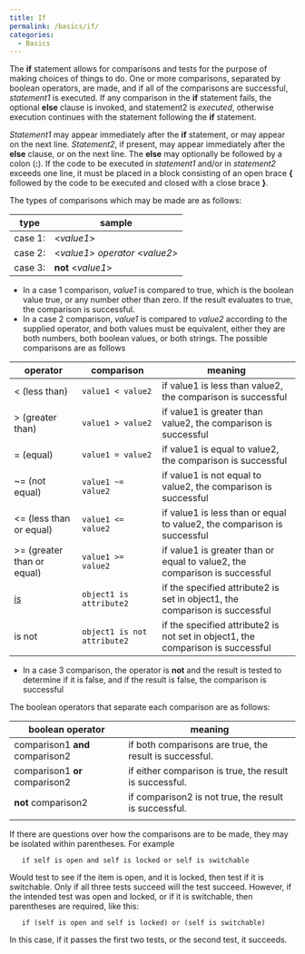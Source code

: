 ```yaml
---
title: If
permalink: /basics/if/
categories: 
  - Basics
---
```


The **if** statement allows for comparisons and tests for the purpose of
making choices of things to do. One or more comparisons, separated by
boolean operators, are made, and if all of the comparisons are
successful, *statement1* is executed. If any comparison in the **if**
statement fails, the optional **else** clause is invoked, and statement2
is *executed*, otherwise execution continues with the statement
following the **if** statement.

*Statement1* may appear immediately after the **if** statement, or may
appear on the next line. *Statement2*, if present, may appear
immediately after the **else** clause, or on the next line. The **else**
may optionally be followed by a colon (**:**). If the code to be
executed in *statement1* and/or in *statement2* exceeds one line, it
must be placed in a block consisting of an open brace **{** followed by
the code to be executed and closed with a close brace **}**.

The types of comparisons which may be made are as follows:

| type    | sample                                       |
|---------|----------------------------------------------|
| case 1: | &lt;*value1*&gt;                             |
| case 2: | &lt;*value1*&gt; *operator* &lt;*value2*&gt; |
| case 3: | **not** &lt;*value1*&gt;                     |

-   In a case 1 comparison, *value1* is compared to true, which is the
    boolean value true, or any number other than zero. If the result
    evaluates to true, the comparison is successful.
-   In a case 2 comparison, *value1* is compared to *value2* according
    to the supplied operator, and both values must be equivalent, either
    they are both numbers, both boolean values, or both strings. The
    possible comparisons are as follows


| operator | comparison | meaning |
| --- | --- | --- |
| &lt; (less than) | `value1 < value2` | if value1 is less than value2, the comparison is successful |
| &gt; (greater than) | `value1 > value2` | if value1 is greater than value2, the comparison is successful |
| = (equal) | `value1 = value2` | if value1 is equal to value2, the comparison is successful |
| ~= (not equal) | `value1 ~= value2` | if value1 is not equal to value2, the comparison is successful |
| &lt;= (less than or equal) | `value1 <= value2` | if value1 is less than or equal to value2, the comparison is successful |
| &gt;= (greater than or equal) | `value1 >= value2` | if value1 is greater than or equal to value2, the comparison is successful |
| [is](attributes/is) | `object1 is attribute2` | if the specified attribute2 is set in object1, the comparison is successful |
| is not | `object1 is not attribute2` | if the specified attribute2 is not set in object1, the comparison is successful |

-   In a case 3 comparison, the operator is **not** and the result is
    tested to determine if it is false, and if the result is false, the
    comparison is successful

The boolean operators that separate each comparison are as follows:

| boolean operator                | meaning                                                 |
|---------------------------------|---------------------------------------------------------|
| comparison1 **and** comparison2 | if both comparisons are true, the result is successful. |
| comparison1 **or** comparison2  | if either comparison is true, the result is successful. |
| **not** comparison2             | if comparison2 is not true, the result is successful.   |
|                                 |                                                         |

If there are questions over how the comparisons are to be made, they may
be isolated within parentheses. For example

       if self is open and self is locked or self is switchable

Would test to see if the item is open, and it is locked, then test if it
is switchable. Only if all three tests succeed will the test succeed.
However, if the intended test was open and locked, or if it is
switchable, then parentheses are required, like this:

       if (self is open and self is locked) or (self is switchable)

In this case, if it passes the first two tests, or the second test, it
succeeds.
